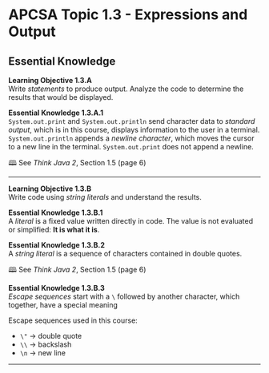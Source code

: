# APCSA Topic 1.3 - Expressions and Output

## Essential Knowledge

**Learning Objective 1.3.A**  
Write *statements* to produce output. Analyze the code to determine the results that would be displayed.  

**Essential Knowledge 1.3.A.1**  
`System.out.print` and `System.out.println` send character data to *standard output*, which is in this course, displays information to the user in a terminal.  
`System.out.println` appends a *newline character*, which moves the cursor to a new line in the terminal. `System.out.print` does not append a newline.  

🕮 See *Think Java 2*, Section 1.5 (page 6)

---

**Learning Objective 1.3.B**  
Write code using *string literals* and understand the results.  

**Essential Knowledge 1.3.B.1**  
A *literal* is a fixed value written directly in code. The value is not evaluated or simplified: **It is what it is**.  

**Essential Knowledge 1.3.B.2**  
A *string literal* is a sequence of characters contained in double quotes.  

🕮 See *Think Java 2*, Section 1.5 (page 6)

**Essential Knowledge 1.3.B.3**  
*Escape sequences* start with a `\` followed by another character, which together, have a special meaning

Escape sequences used in this course:
* `\"` → double quote  
* `\\` → backslash  
* `\n` → new line  

---

